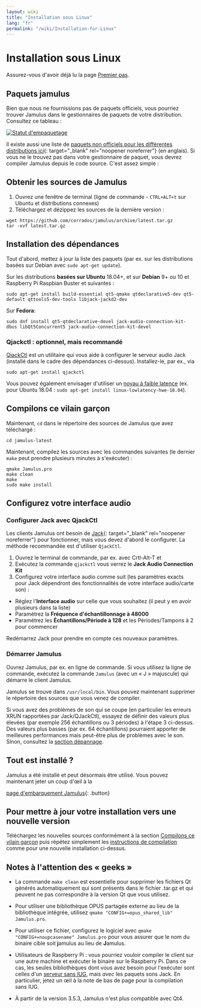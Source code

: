 ```yaml
---
layout: wiki
title: "Installation sous Linux"
lang: "fr"
permalink: "/wiki/Installation-for-Linux"
---
```



# Installation sous Linux

Assurez-vous d'avoir déjà lu la page [Premier pas](Getting-Started).

## Paquets jamulus

Bien que nous ne fournissions pas de paquets officiels, vous pourriez trouver Jamulus dans le gestionnaires de paquets de votre distribution. Consultez ce tableau :

[![Statut d'empaquetage](https://repology.org/badge/vertical-allrepos/jamulus.svg)](https://repology.org/project/jamulus/versions)

Il existe aussi une liste de [paquets non officiels pour les différentes distributions ici](https://github.com/corrados/jamulus/issues/223){: target="_blank" rel="noopener noreferrer"} (en anglais). Si vous ne le trouvez pas dans votre gestionnaire de paquet, vous devrez compiler Jamulus depuis le code source. C'est assez simple :

## Obtenir les sources de Jamulus

1. Ouvrez une fenêtre de terminal (ligne de commande - `CTRL+ALT+t` sur Ubuntu et distributions connexes)
1. Téléchargez et dézippez les sources de la dernière version :
```shell
wget https://github.com/corrados/jamulus/archive/latest.tar.gz
tar -xvf latest.tar.gz
```


## Installation des dépendances

Tout d'abord, mettez à jour la liste des paquets (par ex. sur les distributions basées sur Debian avec `sudo apt-get update`).

Sur les distributions **basées sur Ubuntu** 18.04+, et sur **Debian** 9+ ou 10 et Raspberry Pi Raspbian Buster et suivantes :

```shell
sudo apt-get install build-essential qt5-qmake qtdeclarative5-dev qt5-default qttools5-dev-tools libjack-jackd2-dev
```

Sur **Fedora**:

```shell
sudo dnf install qt5-qtdeclarative-devel jack-audio-connection-kit-dbus libQt5Concurrent5 jack-audio-connection-kit-devel
```

### Qjackctl : optionnel, mais recommandé

[QjackCtl](https://qjackctl.sourceforge.io) est un utilitaire qui vous aide à configurer le serveur audio Jack (installé dans le cadre des dépendances ci-dessus). Installez-le, par ex., via

```shell
sudo apt-get install qjackctl
```

Vous pouvez également envisager d'utiliser un [noyau à faible latence](https://help.ubuntu.com/community/UbuntuStudio/RealTimeKernel) (ex. pour Ubuntu 18.04 : `sudo apt-get install linux-lowlatency-hwe-18.04`).


## Compilons ce vilain garçon

Maintenant, `cd` dans le répertoire des sources de Jamulus que avez téléchargé :

```shell
cd jamulus-latest
```
Maintenant, compilez les sources avec les commandes suivantes (le dernier `make` peut prendre plusieurs minutes à s'exécuter) :

```shell
qmake Jamulus.pro
make clean
make
sudo make install
```


## Configurez votre interface audio

### Configurer Jack avec QjackCtl

Les clients Jamulus ont besoin de [Jack](https://jackaudio.org/){: target="_blank" rel="noopener noreferrer"} pour fonctionner, mais vous devez d'abord le configurer. La méthode recommandée est d'utiliser `QjackCtl`.

1. Ouvrez le terminal de commande, par ex. avec Crtl-Alt-T et
1. Exécutez la commande `qjackctl` vous verrez le **Jack Audio Connection Kit**
2. Configurez votre interface audio comme suit (les paramètres exacts pour Jack dépendront des fonctionnalités de votre interface audio/carte son) :

- Réglez l'**Interface audio** sur celle que vous souhaitez (il peut y en avoir plusieurs dans la liste)
- Paramétrez la **Fréquence d'échantillonnage à 48000** 
- Paramétrez les **Échantillons/Période à 128** et les Périodes/Tampons à 2 pour commencer

Redémarrez Jack pour prendre en compte ces nouveaux paramètres.

### Démarrer Jamulus

Ouvrez Jamulus, par ex. en ligne de commande. Si vous utilisez la ligne de commande, exécutez la commande `Jamulus` (avec un « J » majuscule) qui démarre le client Jamulus.

Jamulus se trouve dans `/usr/local/bin`. Vous pouvez maintenant supprimer le répertoire des sources que vous venez de compiler.

Si vous avez des problèmes de son qui se coupe (en particulier les erreurs XRUN rapportées par Jack/QJackCtl), essayez de définir des valeurs plus élevées (par exemple 256 échantillons ou 3 périodes) à l'étape 3 ci-dessus. Des valeurs plus basses (par ex. 64 échantillons) pourraient apporter de meilleures performances mais peut-être plus de problèmes avec le son. Sinon, consultez la [section dépannage](Client-Troubleshooting).

## Tout est installé ?

Jamulus a été installé et peut désormais être utilisé. Vous pouvez maintenant jeter un coup d'œil à la 

[page d'embarquement Jamulus](Onboarding){: .button}

## Pour mettre à jour votre installation vers une nouvelle version

Téléchargez les nouvelles sources conformément à la section [Compilons ce vilain garçon](#compilons-ce-vilain-garçon) puis répétez simplement les [instructions de compilation](#compiler-jamulus) comme pour une nouvelle installation ci-dessus.

## Notes à l'attention des « geeks »

* La commande `make clean` est essentielle pour supprimer les fichiers Qt générés automatiquement qui sont présents dans le fichier .tar.gz et qui peuvent ne pas correspondre à la version Qt que vous utilisez.

* Pour utiliser une bibliothèque OPUS partagée externe au lieu de la bibliothèque intégrée, utilisez `qmake "CONFIG+=opus_shared_lib" Jamulus.pro`.

* Pour utiliser ce fichier, configurez le logiciel avec `qmake "CONFIG+=noupcasename" Jamulus.pro` pour vous assurer que le nom du binaire cible soit **j**amulus au lieu de **J**amulus.

* Utilisateurs de Raspberry Pi : vous pourriez vouloir compiler le client sur une autre machine et exécuter le binaire sur le Raspberry Pi. Dans ce cas, les seules bibliothèques dont vous avez besoin pour l'exécuter sont celles d'un [serveur sans <abbr title="Interface utilisateur graphique">IUG</abbr>](Server-Linux#serveur-sans-iug), mais _avec_ les paquets sons Jack. En particulier, jetez un œil à la note de bas de page pour la compilation sans IUG.

* À partir de la version 3.5.3, Jamulus n'est plus compatible avec Qt4.
